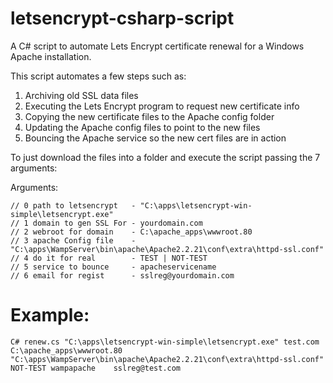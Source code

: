 # letsencrypt-csharp-script
A C# script to automate Lets Encrypt certificate renewal for a Windows Apache installation.

This script automates a few steps such as:
 1) Archiving old SSL data files
 2) Executing the Lets Encrypt program to request new certificate info
 3) Copying the new certificate files to the Apache config folder
 4) Updating the Apache config files to point to the new files
 5) Bouncing the Apache service so the new cert files are in action
 
 To just download the files into a folder and execute the script passing the 7 arguments:
 
 Arguments:  
 ```
 // 0 path to letsencrypt   - "C:\apps\letsencrypt-win-simple\letsencrypt.exe"  
 // 1 domain to gen SSL For - yourdomain.com  
 // 2 webroot for domain    - C:\apache_apps\wwwroot.80  
 // 3 apache Config file    - "C:\apps\WampServer\bin\apache\Apache2.2.21\conf\extra\httpd-ssl.conf"  
 // 4 do it for real        - TEST | NOT-TEST  
 // 5 service to bounce     - apacheservicename  
 // 6 email for regist      - sslreg@yourdomain.com  
```
# Example:
 ```
C# renew.cs "C:\apps\letsencrypt-win-simple\letsencrypt.exe" test.com C:\apache_apps\wwwroot.80 "C:\apps\WampServer\bin\apache\Apache2.2.21\conf\extra\httpd-ssl.conf" NOT-TEST wampapache    sslreg@test.com
 ```
